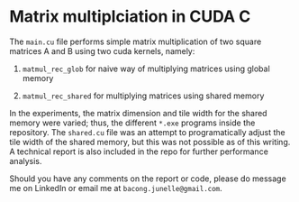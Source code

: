 # Matrix multiplciation in CUDA C

The ```main.cu``` file performs simple matrix multiplication of two square matrices A and B using two cuda kernels, namely:

1. ```matmul_rec_glob``` for naive way of multiplying matrices using global memory

2. ```matmul_rec_shared``` for multiplying matrices using shared memory

In the experiments, the matrix dimension and tile width for the shared memory were varied; thus, the different ```*.exe``` programs inside the repository. The ```shared.cu``` file was an attempt to programatically adjust the tile width of the shared memory, but this was not possible as of this writing. A technical report is also included in the repo for further performance analysis. 

Should you have any comments on the report or code, please do message me on LinkedIn or email me at ```bacong.junelle@gmail.com```.